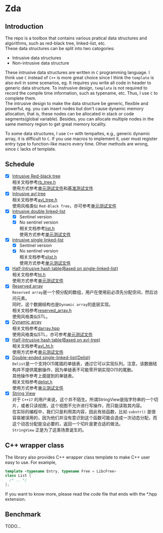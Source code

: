 # Zda
## Introduction
The repo is a toolbox that contains various pratical data structures and algorithms, such as red-black tree, linked-list, etc.  
These data structures can be split into two catogories:
* Intrusive data structures
* Non-intrusive data structure  

These intrusive data structures are written in `C` programming language. I think use `C` instead of `C++` is more great choice since I think the `template` is also evil in some scenarios, eg. It requires you write all code in header to generic data structure. To instrusive design, `template` is not required to record the compile time information, such as typename, etc. Thus, I use `C` to complete them.  
The intrusive design to make the data structure be generic, flexible and powerful, eg. you can insert nodes but don't cause dynamic memory allocation, that is, these nodes can be allocated in stack or code segments(global variable). Besides, you can allocate multiple nodes in the same memory region to get great memory locality.

To some data structures, I use `C++` with tempaltes, e.g., generic dynamic array, it is difficult to `C`. If you use macros to implement it, user must register entry type to function-like macro every time. Other methods are wrong, since `C` lacks of template.
## Schedule
* [x] [Intrusive Red-black tree](zda/rb_tree.h)  
相关文档参考[rb_tree.h](zda/rb_tree.h)  
使用方式参考[单元测试文件](test/rb_tree_test.cc)和[基准测试文件](benchmark/rb_tree_bench.cc)  
* [x] [Intrusive avl tree](zda/avl_tree.h)  
相关文档参考[avl_tree.h](zda/avl_tree.h)  
使用风格类似 `Red-Black Tree`，亦可参考[单元测试文件](test/darray_test2.cc)  
* [x] [Intrusive double linked-list](zda/list.h)  
  * [x] Sentinel version  
  * [x] No sentinel version  
相关文档参考[list.h](zda/list.h)  
使用方式参考[单元测试文件](test/ht_test.cc)  
* [x] [Intrusive single linked-list](zda/slist.h)  
  * [x] Sentinel version  
  * [x] No sentinel version  
相关文档参考[slist.h](zda/slist.h)  
使用方式参考[单元测试文件](test/slist_test.cc)  
* [x] [Half-Intrusive hash table(Based on single-linked-list)](zda/ht.h)  
相关文档参考[ht.h](zda/ht.h)  
使用方式参考[单元测试文件](test/ht_test.cc)  
* [x] [Reserved array](zda/reserved_array.hpp)  
`Reserved array`是一个预分配的数组，用户在使用前必须先分配空间，然后访问元素。  
同时，这个数据结构也是`Dynamic array`的底层实现。  
相关文档参考[reserved_array.h](zda/reserved_array.hpp)  
使用风格类似STL。
* [x] [Dynamic array](zda/darray.hpp)  
相关文档参考[darray.hpp](zda/darray.hpp)  
使用风格类似STL，亦可参考[单元测试文件](test/darray_test2.cc)  
* [x] [Half-Intrusive hash table(Based on avl-tree)](zda/avl_ht.h)  
相关文档参考[avl_ht.h](zda/avl_ht.h)  
使用方式参考[单元测试文件](test/avl_ht_test.cc)  
* [x] [Double-ended single-linked-list(Delist)](zda/delist.h)  
`Delist`是一个支持O(1)尾插的单链表，通过它可以实现队列。注意，该数据结构并不提供尾删操作，因为单链表不可能零开销实现O(1)的尾删。  
其他操作参考上面提到的单链表。  
相关文档参考[delist.h](zda/delist.h)  
使用方式参考[单元测试文件](test/delist_test.cc)  
* [x] [String View](zda/string_view.h)  
对于 `C++17` 的用户来说，这个并不陌生。所谓StringView是指字符串的一个切片，或者只读视图，这个视图不允许进行写操作，而只能读取其内容。  
在实际的编程中，我们只是利用其内容，因此有些函数，比如 `substr()` 是很容易被误用的，因为他们并没有意识到这个函数可能会造成一次动态分配，而这个动态分配是没必要的，返回一个切片是更合适的做法。  
`StringView` 正是为了这类场景诞生的。  

## C++ wrapper class
The library also provides C++ wrapper class template to make C++ user easy to use. For example,
```cpp
template <typename Entry, typename Free = LibcFree>
class List {
  /* .. */
};
```
If you want to know more, please read the code file that ends with the *.hpp extension.

## Benchmark
TODO...
